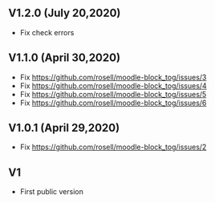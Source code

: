 ## V1.2.0 (July 20,2020)

 - Fix check errors


## V1.1.0 (April 30,2020)

- Fix https://github.com/rosell/moodle-block_tog/issues/3
- Fix https://github.com/rosell/moodle-block_tog/issues/4
- Fix https://github.com/rosell/moodle-block_tog/issues/5
- Fix https://github.com/rosell/moodle-block_tog/issues/6

## V1.0.1 (April 29,2020)

- Fix https://github.com/rosell/moodle-block_tog/issues/2


## V1

- First public version